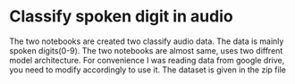 # Classify spoken digit in audio

The two notebooks are created two classify audio data. The data is mainly spoken digits(0-9). The two notebooks are almost same, uses two diffrent model architecture. 
For convenience I was reading data from google drive, you need to modify accordingly to use it. The dataset is given in the zip file

